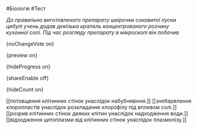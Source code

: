 #Біологія #Тест

*До правильно виготовленого препарату шкірочки соковитої луски цибулі  учень додав декілька крапель концентрованого розчину кухонної солі. Під  час розгляду препарату в мікроскопі він побачив*

{noChangeVote on}

{preview on}

{hideProgress on}

{shareEnable off}

{hideCount on}

[[потовщення клітинних стінок унаслідок набубнявіння.]]
[[знебарвлення хлоропластів унаслідок розкладання хлорофілу під впливом солі.]]
[[розрив клітинних стінок деяких клітин унаслідок надходження води.]]
[[відходження цитоплазми від клітинних стінок унаслідок плазмолізу.]]
